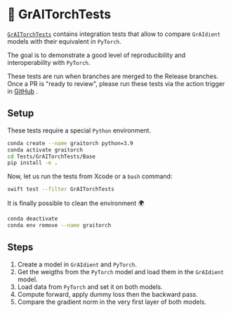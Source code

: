 # 👷 GrAITorchTests

[`GrAITorchTests`](../../Tests/GrAITorchTests) contains integration tests 
that allow to compare `GrAIdient` models with their equivalent in `PyTorch`.

The goal is to demonstrate a good level of reproducibility and 
interoperability with `PyTorch`.

These tests are run when branches are merged to the Release branches.
Once a PR is "ready to review", please run these tests via the action trigger 
in [GitHub](https://github.com/owkin/GrAIdient/actions) .

## Setup

These tests require a special `Python` environment. 

```bash
conda create --name graitorch python=3.9
conda activate graitorch
cd Tests/GrAITorchTests/Base
pip install -e .
```

Now, let us run the tests from Xcode or a `bash` command:

```bash
swift test --filter GrAITorchTests
```

It is finally possible to clean the environment 🌍

```bash     
conda deactivate
conda env remove --name graitorch
```

## Steps 

1. Create a model in `GrAIdient` and `PyTorch`.
1. Get the weigths from the `PyTorch` model and load them  in the `GrAIdient` model.
1. Load data from `PyTorch` and set it on both models.
1. Compute forward, apply dummy loss then the backward pass.
1. Compare the gradient norm in the very first layer of both models.

